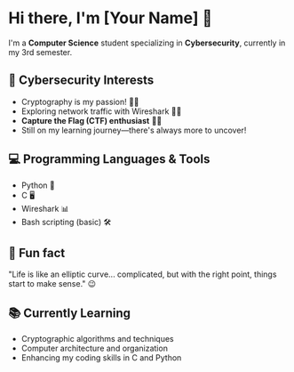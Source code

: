 # Hi there, I'm [Your Name] 👋

I'm a **Computer Science** student specializing in **Cybersecurity**, currently in my 3rd semester.

## 🔐 Cybersecurity Interests
- Cryptography is my passion! 📜🔑
- Exploring network traffic with Wireshark 🕵️‍♂️
- **Capture the Flag (CTF) enthusiast** 🏴‍☠️
- Still on my learning journey—there's always more to uncover!

## 💻 Programming Languages & Tools
- Python 🐍
- C 🖥️
- Wireshark 📊
- Bash scripting (basic) 🛠️

## 🧠 Fun fact
"Life is like an elliptic curve... complicated, but with the right point, things start to make sense." 😉

## 📚 Currently Learning
- Cryptographic algorithms and techniques
- Computer architecture and organization
- Enhancing my coding skills in C and Python

